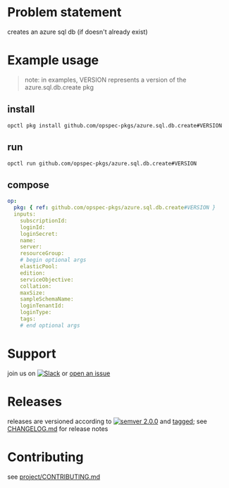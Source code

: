 # Problem statement
creates an azure sql db (if doesn't already exist)

# Example usage

> note: in examples, VERSION represents a version of the azure.sql.db.create pkg

## install

```shell
opctl pkg install github.com/opspec-pkgs/azure.sql.db.create#VERSION
```

## run

```
opctl run github.com/opspec-pkgs/azure.sql.db.create#VERSION
```

## compose

```yaml
op:
  pkg: { ref: github.com/opspec-pkgs/azure.sql.db.create#VERSION }
  inputs: 
    subscriptionId:
    loginId:
    loginSecret:
    name:
    server:
    resourceGroup:
    # begin optional args
    elasticPool:
    edition:
    serviceObjective:
    collation:
    maxSize:
    sampleSchemaName:
    loginTenantId:
    loginType:
    tags:
    # end optional args
```

# Support

join us on [![Slack](https://opspec-slackin.herokuapp.com/badge.svg)](https://opspec-slackin.herokuapp.com/)
or [open an issue](https://github.com/opspec-pkgs/azure.sql.db.create/issues)

# Releases

releases are versioned according to
[![semver 2.0.0](https://img.shields.io/badge/semver-2.0.0-brightgreen.svg)](http://semver.org/spec/v2.0.0.html)
and [tagged](https://git-scm.com/book/en/v2/Git-Basics-Tagging); see
[CHANGELOG.md](CHANGELOG.md) for release notes

# Contributing

see [project/CONTRIBUTING.md](https://github.com/opspec-pkgs/project/blob/master/CONTRIBUTING.md)
